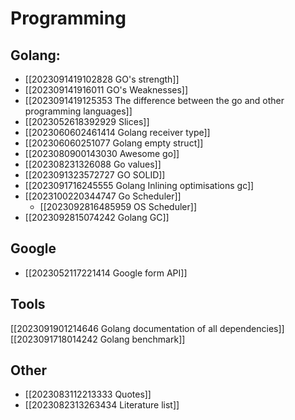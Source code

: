 #  Programming
## Golang:
- [[2023091419102828 GO's strength]]
- [[202309141916011 GO's Weaknesses]]
- [[2023091419125353 The difference between the go and other programming languages]]
- [[2023052618392929 Slices]]
- [[2023060602461414 Golang receiver type]]
- [[202306060251077 Golang empty struct]]
- [[2023080900143030 Awesome go]]
- [[202308231326088 Go values]]
- [[2023091323572727 GO SOLID]]
- [[2023091716245555 Golang Inlining optimisations gc]]
- [[2023100220344747 Go Scheduler]]
	- [[2023092816485959 OS Scheduler]]
- [[2023092815074242 Golang GC]]
 

## Google
- [[2023052117221414 Google form API]]
 

## Tools
[[2023091901214646 Golang documentation of all dependencies]]
[[2023091718014242 Golang benchmark]]
## Other
- [[2023083112213333 Quotes]]
- [[2023082313263434 Literature list]]
 